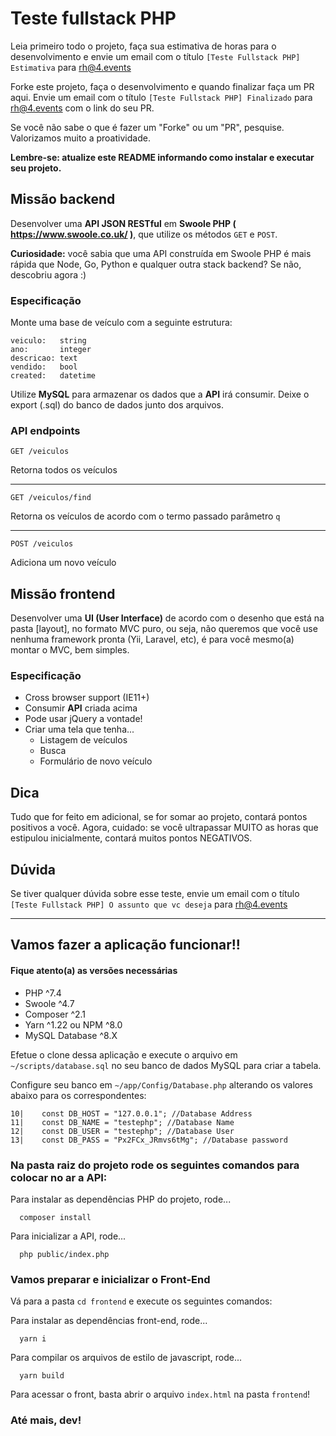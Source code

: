 # Teste fullstack PHP

Leia primeiro todo o projeto, faça sua estimativa de horas para o desenvolvimento e envie um email com o título `[Teste Fullstack PHP] Estimativa` para rh@4.events

Forke este projeto, faça o desenvolvimento e quando finalizar faça um PR aqui. Envie um email com o título `[Teste Fullstack PHP] Finalizado` para rh@4.events com o link do seu PR.

Se você não sabe o que é fazer um "Forke" ou um "PR", pesquise. Valorizamos muito a proatividade.

**Lembre-se: atualize este README informando como instalar e executar seu projeto.**

## Missão backend

Desenvolver uma **API JSON RESTful** em **Swoole PHP ( https://www.swoole.co.uk/ )**, que utilize os métodos `GET` e `POST`.

**Curiosidade:** você sabia que uma API construída em Swoole PHP é mais rápida que Node, Go, Python e qualquer outra stack backend? Se não, descobriu agora :)

### Especificação

Monte uma base de veículo com a seguinte estrutura:

```
veiculo:   string
ano:       integer
descricao: text
vendido:   bool
created:   datetime
```

Utilize **MySQL** para armazenar os dados que a **API** irá consumir. Deixe o export (.sql) do banco de dados junto dos arquivos.

### API endpoints

`GET /veiculos`

Retorna todos os veículos

---

`GET /veiculos/find`

Retorna os veículos de acordo com o termo passado parâmetro `q`

---

`POST /veiculos`

Adiciona um novo veículo


## Missão frontend

Desenvolver uma **UI (User Interface)** de acordo com o desenho que está na pasta [layout], no formato MVC puro, ou seja, não queremos que você use nenhuma framework pronta (Yii, Laravel, etc), é para você mesmo(a) montar o MVC, bem simples.

### Especificação

- Cross browser support (IE11+)
- Consumir **API** criada acima
- Pode usar jQuery a vontade!
- Criar uma tela que tenha...
    - Listagem de veículos
    - Busca
    - Formulário de novo veículo

## Dica

Tudo que for feito em adicional, se for somar ao projeto, contará pontos positivos a você. Agora, cuidado: se você ultrapassar MUITO as horas que estipulou inicialmente, contará muitos pontos NEGATIVOS.

## Dúvida

Se tiver qualquer dúvida sobre esse teste, envie um email com o título `[Teste Fullstack PHP] O assunto que vc deseja` para rh@4.events

<hr>

## Vamos fazer a aplicação funcionar!!

#### Fique atento(a) as versões necessárias

* PHP ^7.4
* Swoole ^4.7
* Composer ^2.1
* Yarn ^1.22 ou NPM ^8.0
* MySQL Database ^8.X

Efetue o clone dessa aplicação e execute o arquivo em 
<code>~/scripts/database.sql</code> no seu banco de dados MySQL para criar a tabela.

Configure seu banco em <code>~/app/Config/Database.php</code> alterando os valores abaixo para os correspondentes:

```
10|    const DB_HOST = "127.0.0.1"; //Database Address
11|    const DB_NAME = "testephp"; //Database Name
12|    const DB_USER = "testephp"; //Database User
13|    const DB_PASS = "Px2FCx_JRmvs6tMg"; //Database password
```

### Na pasta raiz do projeto rode os seguintes comandos para colocar no ar a API:

Para instalar as dependências PHP do projeto, rode...
```
  composer install
```

Para inicializar a API, rode...
```
  php public/index.php
```

### Vamos preparar e inicializar o Front-End

Vá para a pasta <code>cd frontend</code> e execute os seguintes comandos:

Para instalar as dependências front-end, rode...
```
  yarn i
```

Para compilar os arquivos de estilo de javascript, rode...
```
  yarn build
```

Para acessar o front, basta abrir o arquivo <code>index.html</code> na pasta <code>frontend</code>!

### Até mais, dev!
